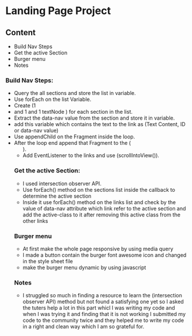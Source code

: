 # Landing Page Project

## Content
* Build Nav Steps
* Get the active Section
* Burger menu
* Notes

### Build Nav Steps:
* Query the all sections and store the list in variable.
* Use forEach on the list Variable.
* Create (1 <li> and 1 <a> and 1 textNode ) for each section in the list.
* Extract the data-nav value from the section and store it in variable.
* add this variable which contains the text to the link as (Text Content, ID or data-nav value)
* Use appendChild on the Fragment inside the loop.
* After the loop end append that Fragment to the (<ul>).
* Add EventListener to the links and use (scrollIntoView()).

### Get the active Section:
* I used intersection observer API.
* Use forEach() method on the sections list inside the callback to determine the active section 
* Inside it use forEach() method on the links list and check by the value of data-nav attribute which link refer to the active section and add the active-class to it after removing this active class from the other links 

### Burger menu
- At first make the whole page responsive by using media query 
- I made a button contain the burger font awesome icon and changed in the style sheet file   
- make the burger menu dynamic by using javascript 


### Notes
- I struggled so much in finding a resource to learn the (intersection observer API) method but not found a satisfying one yet so I asked the tuters help a lot in this part whicl I was writing my code and when I was trying it and finding that it is not working I submitted my code to the community twice and they helped me to write my code in a right and clean way which I am so grateful for. 
